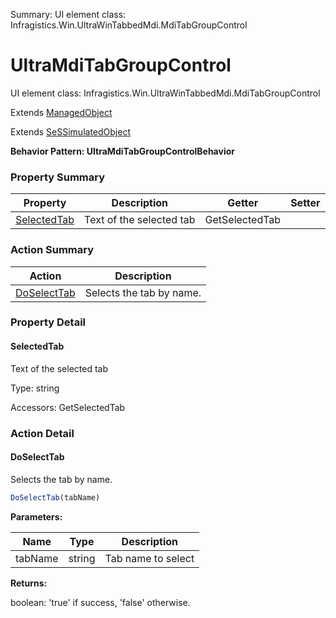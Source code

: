 Summary: UI element class: Infragistics.Win.UltraWinTabbedMdi.MdiTabGroupControl

# UltraMdiTabGroupControl

UI element class: Infragistics.Win.UltraWinTabbedMdi.MdiTabGroupControl

Extends [ManagedObject](ManagedObject.md)

Extends [SeSSimulatedObject](SeSSimulatedObject.md)





**Behavior Pattern: UltraMdiTabGroupControlBehavior**


<!-- ============================== property summary ========================== -->

	

### Property Summary

| **Property** | **Description** | **Getter** | **Setter** |
| ------------ | --------------- | ---------- | ---------- |
| [SelectedTab](#selectedtab) | Text of the selected tab | GetSelectedTab |  |



	
<!-- ============================== action summary ========================== -->



### Action Summary

|  **Action** | **Description** | 
| ----------- | --------------- |
|	[DoSelectTab](#doselecttab) | Selects the tab by name. |




<!-- ============================== property detail ========================== -->
	
### Property Detail
		
<a name="SelectedTab"></a>
#### SelectedTab


Text of the selected tab

			
	
			
Type: string
			
			
Accessors: GetSelectedTab
			
		
	
	
<!-- ============================== action detail ========================== -->
	
### Action Detail
		
<a name="DoSelectTab"></a>    
#### DoSelectTab

Selects the tab by name.

```javascript
DoSelectTab(tabName) 
```


**Parameters:**

|	**Name** | **Type** | **Description** |
| ---------- | -------- | --------------- |
| tabName | string |	Tab name to select |




**Returns:**

boolean: 'true' if success, 'false' otherwise.



<a name="see.also.ultramditabgroupcontrol.doselecttab"></a>

	

